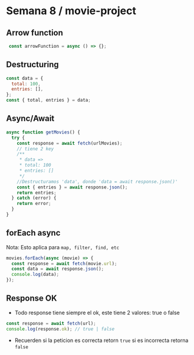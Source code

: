 # Semana 8 / movie-project

## Arrow function

```js
 const arrowFunction = async () => {};
```

## Destructuring

```js
const data = {
  total: 100,
  entries: [],
};
const { total, entries } = data;
```

## Async/Await

```js
async function getMovies() {
  try {
    const response = await fetch(urlMovies);
    // tiene 2 key
    /**
     * data =>
     * total: 100
     * entries: []
     */
    //Destructuramos 'data', donde 'data = await response.json()'
    const { entries } = await response.json();
    return entries;
  } catch (error) {
    return error;
  }
}
```

## forEach async

Nota: Esto aplica para ```map, filter, find, etc```

```js
movies.forEach(async (movie) => {
  const response = await fetch(movie.url);
  const data = await response.json();
  console.log(data);
});
```

## Response OK

- Todo response tiene siempre el ok, este tiene 2 valores: true o false

```js
const response = await fetch(url);
console.log(response.ok); // true | false
```

- Recuerden si la peticion es correcta retorn ```true``` si es incorrecta retorna ```false```